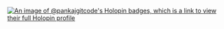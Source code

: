


[![An image of @pankajgitcode's Holopin badges, which is a link to view their full Holopin profile](https://holopin.me/pankajgitcode)](https://holopin.io/@pankajgitcode)
 
 
